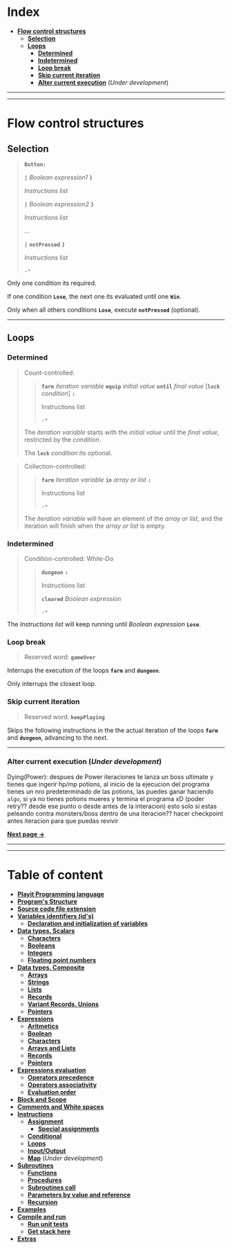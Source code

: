 # **Index**

- [**Flow control structures**](#flow-control-structures)
  - [**Selection**](#selection)
  - [**Loops**](#loops)
    - [**Determined**](#determined)
    - [**Indetermined**](#indetermined)
    - [**Loop break**](#loop-break)
    - [**Skip current iteration**](#skip-current-iteration)
    - [**Alter current execution**](#alter-current-execution-under-development) (*Under development*)

---
---
# **Flow control structures**

## **Selection**

> **`Button:`**
> 
> **`|`** *Boolean expression1* **`}`**
> 
>   *Instructions list*
>
> **`|`** *Boolean expression2* **`}`**
> 
>   *Instructions list*
> 
> ...
> 
> **`|`** **`notPressed`** **`}`**
> 
>   *Instructions list*
> 
> **`.~`**

Only one condition its required.

If one condition **`Lose`**, the next one its evaluated until one **`Win`**.

Only when all others conditions **`Lose`**, execute **`notPressed`** (optional).

---
## **Loops**

### **Determined**

> Count-controlled:
> 
>> **`farm`** *iteration variable* **`equip`** *initial value* **`until`** *final value* [**`lock`** *condition*] **`:`**
>>
>>   Instructions list
>>
>> **`.~`**
>
> The *iteration variable* starts with the *initial value* until the *final value*, restricted by the *condition*.
>
> The **`lock`** *condition* its optional.

> Collection-controlled:
> 
>> **`farm`** *iteration variable* **`in`** *array or list* **`:`**
>>
>>   Instructions list
>>
>> **`.~`**
> 
> The *iteration variable* will have an element of the *array or list*, and the 
iteration will finish when the *array or list* is empty.

### **Indetermined**

> Condition-controlled: While-Do
> 
>> **`dungeon`** **`:`**
>>
>>   Instructions list
>>
>> **`cleared`** *Boolean expression*
>>
>> **`.~`**

The *Instructions list* will keep running until *Boolean expression* **`Lose`**.

### **Loop break**

> Reserved word: **`gameOver`**

Interrups the execution of the loops **`farm`** and **`dungeon`**.

Only interrups the closest loop.

### **Skip current iteration**

> Reserved word: **`keepPlaying`**

Skips the following instructions in the the actual iteration of the loops **`farm`** 
and **`dungeon`**, advancing to the next.

---
### **Alter current execution** (*Under development*)

Dying(Power): despues de Power iteraciones te lanza un boss ultimate y tienes que ingerir hp/mp potions,
al inicio de la ejecucion del programa tienes un nro predeterminado de las potions, las puedes ganar haciendo `algo`,
si ya no tienes potions mueres y termina el programa xD (poder retry?? desde ese punto o desde antes de la interacion)
esto solo si estas peleando contra monsters/boss dentro de una iteracion??
hacer checkpoint antes iteracion para que puedas revivir

[**Next page ->**](07-Subroutines.md/#index)

---
---
# **Table of content** <!-- omit in toc -->

- [**Playit Programming language**](../README.md/#playit-programming-language)
- [**Program's Structure**](01-Program-and-files.md/#programs-structure)
- [**Source code file extension**](01-Program-and-files.md/#source-code-file-extension)
- [**Variables identifiers (id's)**](02-Id's-and-types.md/#variables-identifiers-(id's))
  - [**Declaration and initialization of variables**](02-Id's-and-types.md/#declaration-and-initialization-of-variables)
- [**Data types. Scalars**](02-Id's-and-types.md/#data-types-scalars)
  - [**Characters**](02-Id's-and-types.md/#characters)
  - [**Booleans**](02-Id's-and-types.md/#booleans)
  - [**Integers**](02-Id's-and-types.md/#integers)
  - [**Floating point numbers**](02-Id's-and-types.md/#floating-point-numbers)
- [**Data types. Composite**](02-Id's-and-types.md/#data-types-composite)
  - [**Arrays**](02-Id's-and-types.md/#arrays)
  - [**Strings**](02-Id's-and-types.md/#strings)
  - [**Lists**](02-Id's-and-types.md/#lists)
  - [**Records**](02-Id's-and-types.md/#records)
  - [**Variant Records. Unions**](02-Id's-and-types.md/#variant-records-unions)
  - [**Pointers**](02-Id's-and-types.md/#pointers)
- [**Expressions**](03-Expressions.md/#expressions)
  - [**Aritmetics**](03-Expressions.md/#aritmetics)
  - [**Boolean**](03-Expressions.md/#boolean)
  - [**Characters**](03-Expressions.md/#characters)
  - [**Arrays and Lists**](03-Expressions.md/#arrays-and-lists)
  - [**Records**](03-Expressions.md/#records)
  - [**Pointers**](03-Expressions.md/#pointers)
- [**Expressions evaluation**](03-Expressions.md/#expressions-evaluation)
  - [**Operators precedence**](03-Expressions.md/#operators-precedence)
  - [**Operators associativity**](03-Expressions.md/#operators-associativity)
  - [**Evaluation order**](03-Expressions.md/#evaluation-order)
- [**Block and Scope**](04-Block-Scope-Comments.md/#block-and-scope)
- [**Comments and White spaces**](04-Block-Scope-Comments.md/#comments-and-white-spaces)
- [**Instructions**](05-Instructions.md/#instructions)
  - [**Assignment**](05-Instructions.md/#assignment)
    - [**Special assignments**](05-Instructions.md/#special-assignments)
  - [**Conditional**](05-Instructions.md/#conditional)
  - [**Loops**](05-Instructions.md/#loops)
  - [**Input/Output**](05-Instructions.md/#inputoutput)
  - [**Map**](05-Instructions.md/#map-under-development) (*Under development*)
- [**Subroutines**](07-Subroutines.md/#subroutines)
  - [**Functions**](07-Subroutines.md/#functions)
  - [**Procedures**](07-Subroutines.md/#procedures)
  - [**Subroutines call**](07-Subroutines.md/#subroutines-call)
  - [**Parameters by value and reference**](07-Subroutines.md/#parameters-by-value-and-reference)
  - [**Recursion**](07-Subroutines.md/#recursion)
- [**Examples**](../README.md/#examples)
- [**Compile and run**](08-Compile-and-run.md/#compile-and-run)
  - [**Run unit tests**](08-Compile-and-run.md/#run-unit-tests)
  - [**Get stack here**](08-Compile-and-run.md/#get-stack-here)
- [**Extras**](../README.md/#extras)

